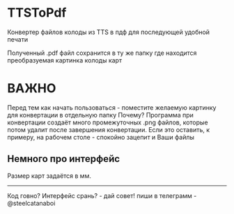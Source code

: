 # TTSToPdf
Конвертер файлов колоды из TTS в пдф для последующей удобной печати

Полученный .pdf файл сохранится в ту же папку где находится преобразуемая картинка колоды карт

# ВАЖНО

Перед тем как начать пользоваться - поместите желаемую картинку для конвертации в отдельную папку
Почему? Программа при конвертации создаёт много промежуточных .png файлов, которые потом удалит после завершения конвертации.
Если это оставить, к примеру, на рабочем столе - спокойно зацепит и Ваши файлы

## Немного про интерфейс
Размер карт задаётся в мм.
___________________________
Код говно? Интерфейс срань? - дай совет! пиши в телеграмм  - @steelcatanaboi 
